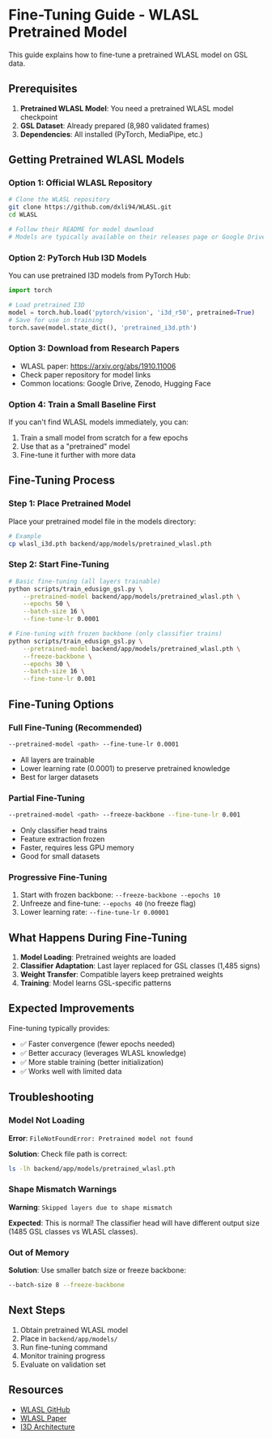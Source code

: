 # Fine-Tuning Guide - WLASL Pretrained Model

This guide explains how to fine-tune a pretrained WLASL model on GSL data.

## Prerequisites

1. **Pretrained WLASL Model**: You need a pretrained WLASL model checkpoint
2. **GSL Dataset**: Already prepared (8,980 validated frames)
3. **Dependencies**: All installed (PyTorch, MediaPipe, etc.)

## Getting Pretrained WLASL Models

### Option 1: Official WLASL Repository

```bash
# Clone the WLASL repository
git clone https://github.com/dxli94/WLASL.git
cd WLASL

# Follow their README for model download
# Models are typically available on their releases page or Google Drive
```

### Option 2: PyTorch Hub I3D Models

You can use pretrained I3D models from PyTorch Hub:

```python
import torch

# Load pretrained I3D
model = torch.hub.load('pytorch/vision', 'i3d_r50', pretrained=True)
# Save for use in training
torch.save(model.state_dict(), 'pretrained_i3d.pth')
```

### Option 3: Download from Research Papers

- WLASL paper: https://arxiv.org/abs/1910.11006
- Check paper repository for model links
- Common locations: Google Drive, Zenodo, Hugging Face

### Option 4: Train a Small Baseline First

If you can't find WLASL models immediately, you can:
1. Train a small model from scratch for a few epochs
2. Use that as a "pretrained" model
3. Fine-tune it further with more data

## Fine-Tuning Process

### Step 1: Place Pretrained Model

Place your pretrained model file in the models directory:

```bash
# Example
cp wlasl_i3d.pth backend/app/models/pretrained_wlasl.pth
```

### Step 2: Start Fine-Tuning

```bash
# Basic fine-tuning (all layers trainable)
python scripts/train_edusign_gsl.py \
    --pretrained-model backend/app/models/pretrained_wlasl.pth \
    --epochs 50 \
    --batch-size 16 \
    --fine-tune-lr 0.0001

# Fine-tuning with frozen backbone (only classifier trains)
python scripts/train_edusign_gsl.py \
    --pretrained-model backend/app/models/pretrained_wlasl.pth \
    --freeze-backbone \
    --epochs 30 \
    --batch-size 16 \
    --fine-tune-lr 0.001
```

## Fine-Tuning Options

### Full Fine-Tuning (Recommended)
```bash
--pretrained-model <path> --fine-tune-lr 0.0001
```
- All layers are trainable
- Lower learning rate (0.0001) to preserve pretrained knowledge
- Best for larger datasets

### Partial Fine-Tuning
```bash
--pretrained-model <path> --freeze-backbone --fine-tune-lr 0.001
```
- Only classifier head trains
- Feature extraction frozen
- Faster, requires less GPU memory
- Good for small datasets

### Progressive Fine-Tuning
1. Start with frozen backbone: `--freeze-backbone --epochs 10`
2. Unfreeze and fine-tune: `--epochs 40` (no freeze flag)
3. Lower learning rate: `--fine-tune-lr 0.00001`

## What Happens During Fine-Tuning

1. **Model Loading**: Pretrained weights are loaded
2. **Classifier Adaptation**: Last layer replaced for GSL classes (1,485 signs)
3. **Weight Transfer**: Compatible layers keep pretrained weights
4. **Training**: Model learns GSL-specific patterns

## Expected Improvements

Fine-tuning typically provides:
- ✅ Faster convergence (fewer epochs needed)
- ✅ Better accuracy (leverages WLASL knowledge)
- ✅ More stable training (better initialization)
- ✅ Works well with limited data

## Troubleshooting

### Model Not Loading

**Error**: `FileNotFoundError: Pretrained model not found`

**Solution**: Check file path is correct:
```bash
ls -lh backend/app/models/pretrained_wlasl.pth
```

### Shape Mismatch Warnings

**Warning**: `Skipped layers due to shape mismatch`

**Expected**: This is normal! The classifier head will have different output size (1485 GSL classes vs WLASL classes).

### Out of Memory

**Solution**: Use smaller batch size or freeze backbone:
```bash
--batch-size 8 --freeze-backbone
```

## Next Steps

1. Obtain pretrained WLASL model
2. Place in `backend/app/models/`
3. Run fine-tuning command
4. Monitor training progress
5. Evaluate on validation set

## Resources

- [WLASL GitHub](https://github.com/dxli94/WLASL)
- [WLASL Paper](https://arxiv.org/abs/1910.11006)
- [I3D Architecture](https://arxiv.org/abs/1705.07750)

